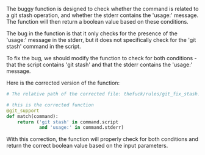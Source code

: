 The buggy function is designed to check whether the command is related to a git stash operation, and whether the stderr contains the 'usage:' message. The function will then return a boolean value based on these conditions.

The bug in the function is that it only checks for the presence of the 'usage:' message in the stderr, but it does not specifically check for the 'git stash' command in the script.

To fix the bug, we should modify the function to check for both conditions - that the script contains 'git stash' and that the stderr contains the 'usage:' message.

Here is the corrected version of the function:

```python
# The relative path of the corrected file: thefuck/rules/git_fix_stash.py

# this is the corrected function
@git_support
def match(command):
    return ('git stash' in command.script
            and 'usage:' in command.stderr)
```

With this correction, the function will properly check for both conditions and return the correct boolean value based on the input parameters.